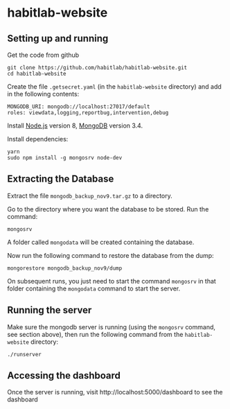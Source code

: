 # habitlab-website

## Setting up and running

Get the code from github

```
git clone https://github.com/habitlab/habitlab-website.git
cd habitlab-website
```

Create the file `.getsecret.yaml` (in the `habitlab-website` directory) and add in the following contents:

```
MONGODB_URI: mongodb://localhost:27017/default
roles: viewdata,logging,reportbug,intervention,debug
```

Install [Node.js](https://nodejs.org/en/) version 8, [MongoDB](https://docs.mongodb.com/manual/administration/install-community/) version 3.4.

Install dependencies:

```
yarn
sudo npm install -g mongosrv node-dev
```


## Extracting the Database

Extract the file `mongodb_backup_nov9.tar.gz` to a directory.

Go to the directory where you want the database to be stored. Run the command:

```
mongosrv
```

A folder called `mongodata` will be created containing the database.

Now run the following command to restore the database from the dump:

```
mongorestore mongodb_backup_nov9/dump
```

On subsequent runs, you just need to start the command `mongosrv` in that folder containing the `mongodata` command to start the server.

## Running the server

Make sure the mongodb server is running (using the `mongosrv` command, see section above), then run the following command from the `habitlab-website` directory:

```
./runserver
```

## Accessing the dashboard

Once the server is running, visit http://localhost:5000/dashboard to see the dashboard
